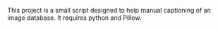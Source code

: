 This project is a small script designed to help manual captioning of an image database. It requires python and Pillow.
